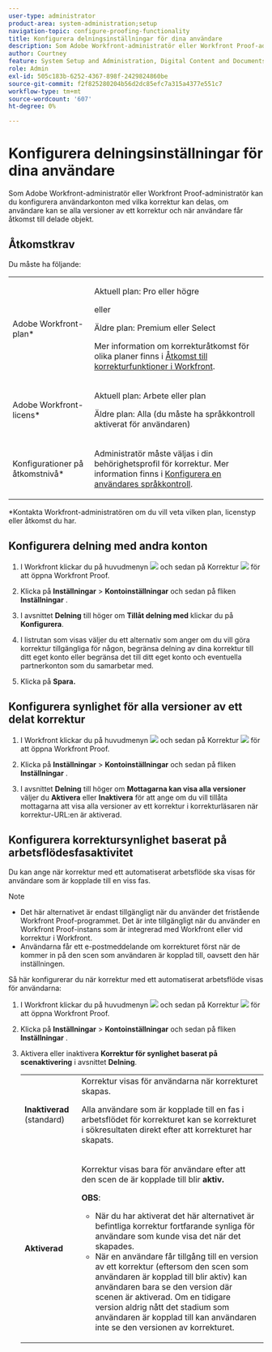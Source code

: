 ```yaml
---
user-type: administrator
product-area: system-administration;setup
navigation-topic: configure-proofing-functionality
title: Konfigurera delningsinställningar för dina användare
description: Som Adobe Workfront-administratör eller Workfront Proof-administratör kan du konfigurera användarkonton med vilka korrektur kan delas, om användare kan se alla versioner av ett korrektur och när användare får åtkomst till delade objekt.
author: Courtney
feature: System Setup and Administration, Digital Content and Documents
role: Admin
exl-id: 505c183b-6252-4367-898f-2429824860be
source-git-commit: f2f825280204b56d2dc85efc7a315a4377e551c7
workflow-type: tm+mt
source-wordcount: '607'
ht-degree: 0%

---
```


# Konfigurera delningsinställningar för dina användare

Som Adobe Workfront-administratör eller Workfront Proof-administratör kan du konfigurera användarkonton med vilka korrektur kan delas, om användare kan se alla versioner av ett korrektur och när användare får åtkomst till delade objekt.

## Åtkomstkrav

Du måste ha följande:

<table style="table-layout:auto"> 
 <col> 
 <col> 
 <tbody> 
  <tr> 
   <td role="rowheader">Adobe Workfront-plan*</td> 
   <td> <p>Aktuell plan: Pro eller högre</p> <p>eller</p> <p>Äldre plan: Premium eller Select</p> <p>Mer information om korrekturåtkomst för olika planer finns i <a href="../../../administration-and-setup/manage-workfront/configure-proofing/access-to-proofing-functionality.md" class="MCXref xref">Åtkomst till korrekturfunktioner i Workfront</a>.</p> </td> 
  </tr> 
  <tr> 
   <td role="rowheader">Adobe Workfront-licens*</td> 
   <td> <p>Aktuell plan: Arbete eller plan</p> <p>Äldre plan: Alla (du måste ha språkkontroll aktiverat för användaren)</p> </td> 
  </tr> 
  <tr> 
   <td role="rowheader">Konfigurationer på åtkomstnivå*</td> 
   <td> <p>Administratör måste väljas i din behörighetsprofil för korrektur. Mer information finns i <a href="../../../administration-and-setup/manage-workfront/configure-proofing/configure-a-users-proofing-access.md" class="MCXref xref">Konfigurera en användares språkkontroll</a>.</p> </td> 
  </tr> 
 </tbody> 
</table>

&#42;Kontakta Workfront-administratören om du vill veta vilken plan, licenstyp eller åtkomst du har.

## Konfigurera delning med andra konton

1. I Workfront klickar du på huvudmenyn ![](assets/main-menu-icon.png) och sedan på Korrektur ![](assets/proofing-in-main-menu.png) för att öppna Workfront Proof.

1. Klicka på **Inställningar** > **Kontoinställningar** och sedan på fliken **Inställningar** .

1. I avsnittet **Delning** till höger om **Tillåt delning med** klickar du på **Konfigurera**.

1. I listrutan som visas väljer du ett alternativ som anger om du vill göra korrektur tillgängliga för någon, begränsa delning av dina korrektur till ditt eget konto eller begränsa det till ditt eget konto och eventuella partnerkonton som du samarbetar med.
1. Klicka på **Spara.**

## Konfigurera synlighet för alla versioner av ett delat korrektur

1. I Workfront klickar du på huvudmenyn ![](assets/main-menu-icon.png) och sedan på Korrektur ![](assets/proofing-in-main-menu.png) för att öppna Workfront Proof.

1. Klicka på **Inställningar** > **Kontoinställningar** och sedan på fliken **Inställningar** .

1. I avsnittet **Delning** till höger om **Mottagarna kan visa alla versioner** väljer du **Aktivera** eller **Inaktivera** för att ange om du vill tillåta mottagarna att visa alla versioner av ett korrektur i korrekturläsaren när korrektur-URL:en är aktiverad.

## Konfigurera korrektursynlighet baserat på arbetsflödesfasaktivitet

Du kan ange när korrektur med ett automatiserat arbetsflöde ska visas för användare som är kopplade till en viss fas.

>[!NOTE]
>
>* Det här alternativet är endast tillgängligt när du använder det fristående Workfront Proof-programmet. Det är inte tillgängligt när du använder en Workfront Proof-instans som är integrerad med Workfront eller vid korrektur i Workfront.
>* Användarna får ett e-postmeddelande om korrekturet först när de kommer in på den scen som användaren är kopplad till, oavsett den här inställningen.
>

Så här konfigurerar du när korrektur med ett automatiserat arbetsflöde visas för användarna:

1. I Workfront klickar du på huvudmenyn ![](assets/main-menu-icon.png) och sedan på Korrektur ![](assets/proofing-in-main-menu.png) för att öppna Workfront Proof.

1. Klicka på **Inställningar** > **Kontoinställningar** och sedan på fliken **Inställningar** .

1. Aktivera eller inaktivera **Korrektur för synlighet baserat på scenaktivering** i avsnittet **Delning**.

   <table style="table-layout:auto"> 
    <col> 
    <col> 
    <tbody> 
     <tr> 
      <td role="rowheader"><strong>Inaktiverad</strong> (standard)</td> 
      <td>Korrektur visas för användarna när korrekturet skapas.<br><p>Alla användare som är kopplade till en fas i arbetsflödet för korrekturet kan se korrekturet i sökresultaten direkt efter att korrekturet har skapats.</p></td> 
     </tr> 
     <tr> 
      <td role="rowheader"><strong>Aktiverad</strong> </td> 
      <td> <p>Korrektur visas bara för användare efter att den scen de är kopplade till blir <strong>aktiv.</strong></p> <p><b>OBS</b>:   
        <ul> 
         <li><em style="font-style: normal;">När du har aktiverat det här alternativet är befintliga korrektur fortfarande synliga för användare som kunde visa det när det skapades.</em> </li> 
         <li>När en användare får tillgång till en version av ett korrektur (eftersom den scen som användaren är kopplad till blir aktiv) kan användaren bara se den version där scenen är aktiverad. Om en tidigare version aldrig nått det stadium som användaren är kopplad till kan användaren inte se den versionen av korrekturet.</li> 
        </ul> </p> </td> 
     </tr> 
    </tbody> 
   </table>
